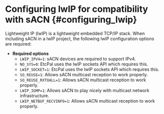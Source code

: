 # Configuring lwIP for compatibility with sACN                                  {#configuring_lwip}

Lightweight IP (lwIP) is a lightweight embedded TCP/IP stack. When including sACN in a lwIP
project, the following lwIP configuration options are required:

* **Required options**
  + `LWIP_IPV4=1`: sACN devices are required to support IPv4.
  + `NO_SYS=0`: EtcPal uses the lwIP sockets API which requires this.
  + `LWIP_SOCKET=1`: EtcPal uses the lwIP sockets API which requires this.
  + `SO_REUSE=1`: Allows sACN multicast reception to work properly.
  + `SO_REUSE_RXTOALL=1`: Allows sACN multicast reception to work properly.
  + `LWIP_IGMP=1`: Allows sACN to play nicely with multicast network infrastructure.
  + `LWIP_NETBUF_RECVINFO=1`: Allows sACN multicast reception to work properly.
